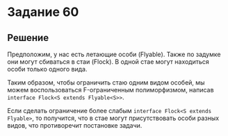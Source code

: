 # Задание 60

## Решение

Предположим, у нас есть летающие особи (Flyable). Также по задумке они могут сбиваться в стаи (Flock). В одной стае
могут находиться особи только одного вида.

Таким образом, чтобы ограничить стаю одним видом особей, мы можем воспользоваться F-ограниченным полиморфизмом,
написав `interface Flock<S extends Flyable<S>>`.

Если сделать ограничение более слабым `interface Flock<S extends Flyable>`, то получится, что в стае могут
присутствовать особи разных видов, что противоречит постановке задачи.
